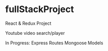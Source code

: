 # fullStackProject

React & Redux Project

Youtube video search/player

In Progress:
Express Routes
Mongoose Models
